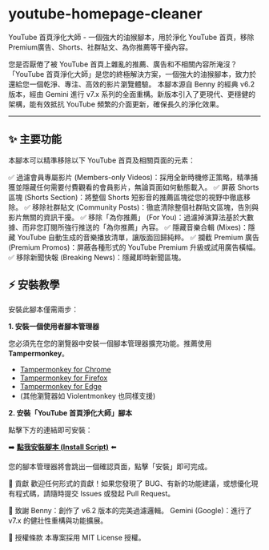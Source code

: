 # youtube-homepage-cleaner
YouTube 首頁淨化大師 - 一個強大的油猴腳本，用於淨化 YouTube 首頁，移除Premium廣告、Shorts、社群貼文、為你推薦等干擾內容。

您是否厭倦了被 YouTube 首頁上雜亂的推薦、廣告和不相關內容所淹沒？「YouTube 首頁淨化大師」是您的終極解決方案，一個強大的油猴腳本，致力於還給您一個乾淨、專注、高效的影片瀏覽體驗。
本腳本源自 Benny 的經典 v6.2 版本，經由 Gemini 進行 v7.x 系列的全面重構。新版本引入了更現代、更穩健的架構，能有效抵抗 YouTube 頻繁的介面更新，確保長久的淨化效果。

---

## ✨ 主要功能

本腳本可以精準移除以下 YouTube 首頁及相關頁面的元素：

✅ 過濾會員專屬影片 (Members-only Videos)：採用全新時機修正策略，精準捕獲並隱藏任何需要付費觀看的會員影片，無論頁面如何動態載入。
✅ 屏蔽 Shorts 區塊 (Shorts Section)：將整個 Shorts 短影音的推薦區塊從您的視野中徹底移除。
✅ 移除社群貼文 (Community Posts)：徹底清除整個社群貼文區塊，告別與影片無關的資訊干擾。
✅ 移除「為你推薦」 (For You)：過濾掉演算法基於大數據、而非您訂閱所強行推送的「為你推薦」內容。
✅ 隱藏音樂合輯 (Mixes)：隱藏 YouTube 自動生成的音樂播放清單，讓版面回歸純粹。
✅ 攔截 Premium 廣告 (Premium Promos)：屏蔽各種形式的 YouTube Premium 升級或試用廣告橫幅。
✅ 移除新聞快報 (Breaking News)：隱藏即時新聞區塊。



## ⚡️ 安裝教學

安裝此腳本僅需兩步：

**1. 安裝一個使用者腳本管理器**

您必須先在您的瀏覽器中安裝一個腳本管理器擴充功能。推薦使用 **Tampermonkey**。

-   [Tampermonkey for Chrome](https://chrome.google.com/webstore/detail/tampermonkey/dhdgffkkebhmkfjojejmpbldmpobfkfo)
-   [Tampermonkey for Firefox](https://addons.mozilla.org/firefox/addon/tampermonkey/)
-   [Tampermonkey for Edge](https://microsoftedge.microsoft.com/addons/detail/tampermonkey/iikmkjmpaadaobahmlepeloendndfphd)
-   (其他瀏覽器如 Violentmonkey 也同樣支援)

**2. 安裝「YouTube 首頁淨化大師」腳本**

點擊下方的連結即可安裝：

➡️ **[點我安裝腳本 (Install Script)](https://github.com/bennytsai1234/youtube-homepage-cleaner/raw/main/youtube-homepage-cleaner.user.js)** ⬅️

您的腳本管理器將會跳出一個確認頁面，點擊「安裝」即可完成。

🤝 貢獻
歡迎任何形式的貢獻！如果您發現了 BUG、有新的功能建議，或想優化現有程式碼，請隨時提交 Issues 或發起 Pull Request。

🙏 致謝
Benny：創作了 v6.2 版本的完美過濾邏輯。
Gemini (Google)：進行了 v7.x 的健壯性重構與功能擴展。

📄 授權條款
本專案採用 MIT License 授權。
